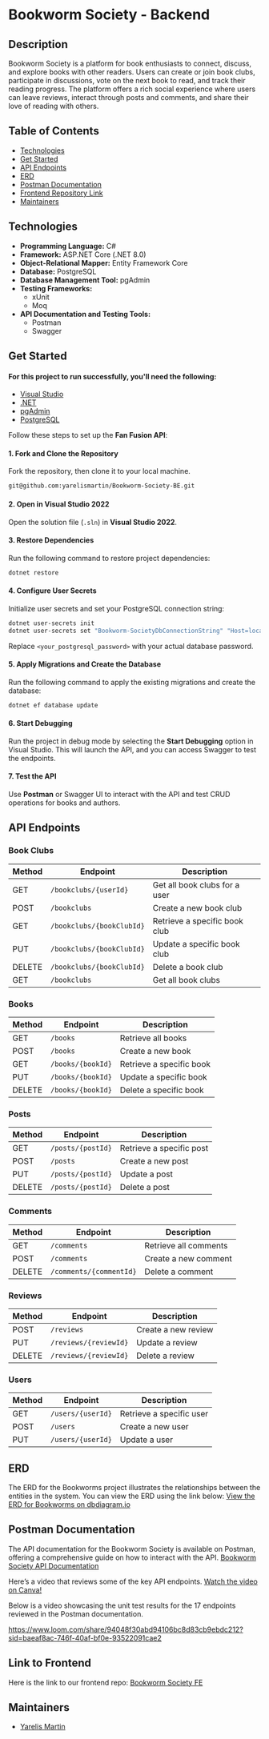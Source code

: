 # Bookworm Society - Backend

## Description

Bookworm Society is a platform for book enthusiasts to connect, discuss, and explore books with other readers. Users can create or join book clubs, participate in discussions, vote on the next book to read, and track their reading progress. The platform offers a rich social experience where users can leave reviews, interact through posts and comments, and share their love of reading with others.

## Table of Contents

- [Technologies](#technologies)
- [Get Started](#get-started)
- [API Endpoints](#api-endpoints)
- [ERD](#erd)
- [Postman Documentation](#postman-documentation)
- [Frontend Repository Link](#link-to-frontend)
- [Maintainers](#maintainers)

## Technologies

- **Programming Language:** C#
- **Framework:** ASP.NET Core (.NET 8.0)
- **Object-Relational Mapper:** Entity Framework Core
- **Database:** PostgreSQL
- **Database Management Tool:** pgAdmin
- **Testing Frameworks:**
  - xUnit
  - Moq
- **API Documentation and Testing Tools:**
  - Postman
  - Swagger
  
## Get Started

#### For this project to run successfully, you'll need the following:

- [Visual Studio](https://visualstudio.microsoft.com/downloads/?cid=learn-onpage-download-install-visual-studio-page-cta)
- [.NET](https://dotnet.microsoft.com/en-us/)
- [pgAdmin](https://www.pgadmin.org/)
- [PostgreSQL](https://www.postgresql.org/download/)

Follow these steps to set up the **Fan Fusion API**:
#### 1. Fork and Clone the Repository
Fork the repository, then clone it to your local machine.
```bash
git@github.com:yarelismartin/Bookworm-Society-BE.git
```
#### 2. Open in Visual Studio 2022
Open the solution file (`.sln`) in **Visual Studio 2022**.

#### 3. Restore Dependencies
Run the following command to restore project dependencies:

```bash
dotnet restore
```

#### 4. Configure User Secrets
Initialize user secrets and set your PostgreSQL connection string:

```bash
dotnet user-secrets init
dotnet user-secrets set "Bookworm-SocietyDbConnectionString" "Host=localhost;Port=5432;Username=postgres;Password=<your-password>;Database=BookwormSociety"
```
Replace `<your_postgresql_password>` with your actual database password.

#### 5. Apply Migrations and Create the Database
Run the following command to apply the existing migrations and create the database:

```bash
dotnet ef database update
```

#### 6. Start Debugging
Run the project in debug mode by selecting the **Start Debugging** option in Visual Studio. This will launch the API, and you can access Swagger to test the endpoints.

#### 7. Test the API
Use **Postman** or Swagger UI to interact with the API and test CRUD operations for books and authors.

## API Endpoints

### Book Clubs
| Method | Endpoint                             | Description                   |
|--------|--------------------------------------|-------------------------------|
| GET    | `/bookclubs/{userId}`                | Get all book clubs for a user |
| POST   | `/bookclubs`                         | Create a new book club        |
| GET    | `/bookclubs/{bookClubId}`            | Retrieve a specific book club |
| PUT    | `/bookclubs/{bookClubId}`            | Update a specific book club   |
| DELETE | `/bookclubs/{bookClubId}`            | Delete a book club            |
| GET    | `/bookclubs`                         | Get all book clubs            |

### Books
| Method | Endpoint                             | Description                   |
|--------|--------------------------------------|-------------------------------|
| GET    | `/books`                             | Retrieve all books            |
| POST   | `/books`                             | Create a new book             |
| GET    | `/books/{bookId}`                    | Retrieve a specific book      |
| PUT    | `/books/{bookId}`                    | Update a specific book        |
| DELETE | `/books/{bookId}`                    | Delete a specific book        |

### Posts
| Method | Endpoint                             | Description                   |
|--------|--------------------------------------|-------------------------------|
| GET    | `/posts/{postId}`                    | Retrieve a specific post      |
| POST   | `/posts`                             | Create a new post             |
| PUT    | `/posts/{postId}`                    | Update a post                 |
| DELETE | `/posts/{postId}`                    | Delete a post                 |

### Comments
| Method | Endpoint                             | Description                   |
|--------|--------------------------------------|-------------------------------|
| GET    | `/comments`                          | Retrieve all comments         |
| POST   | `/comments`                          | Create a new comment          |
| DELETE | `/comments/{commentId}`              | Delete a comment              |

### Reviews
| Method | Endpoint                             | Description                   |
|--------|--------------------------------------|-------------------------------|
| POST   | `/reviews`                           | Create a new review           |
| PUT    | `/reviews/{reviewId}`                | Update a review               |
| DELETE | `/reviews/{reviewId}`                | Delete a review               |

### Users
| Method | Endpoint                             | Description                   |
|--------|--------------------------------------|-------------------------------|
| GET    | `/users/{userId}`                    | Retrieve a specific user      |
| POST   | `/users`                             | Create a new user             |
| PUT    | `/users/{userId}`                    | Update a user                 |


## ERD

The ERD for the Bookworms project illustrates the relationships between the entities in the system. You can view the ERD using the link below:
[View the ERD for Bookworms on dbdiagram.io](https://dbdiagram.io/d/ERD-For-Bookworms-673817c9e9daa85acaa3de85)

## Postman Documentation

The API documentation for the Bookworm Society is available on Postman, offering a comprehensive guide on how to interact with the API.
[Bookworm Society API Documentation](https://documenter.getpostman.com/view/31992966/2sAYBYfACM)

Here’s a video that reviews some of the key API endpoints.
[Watch the video on Canva!](https://www.canva.com/design/DAGYGULiCNU/IYZw74XwFUiuMh2Eiay5NA/watch?utm_content=DAGYGULiCNU&utm_campaign=designshare&utm_medium=link&utm_source=editor)

Below is a video showcasing the unit test results for the 17 endpoints reviewed in the Postman documentation.

https://www.loom.com/share/94048f30abd94106bc8d83cb9ebdc212?sid=baeaf8ac-746f-40af-bf0e-93522091cae2

## Link to Frontend
Here is the link to our frontend repo: [Bookworm Society FE](<Insert_Frontend_Repo_Link_Here>)

## Maintainers
- [Yarelis Martin](https://github.com/yarelismartin)
